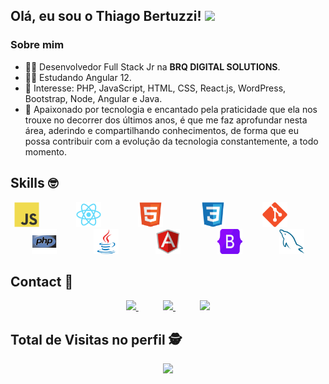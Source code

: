 ## Olá, eu sou o Thiago Bertuzzi! <img src="https://raw.githubusercontent.com/iampavangandhi/iampavangandhi/master/gifs/Hi.gif" width="30px"></h2>

### Sobre mim

- 👨‍💻 Desenvolvedor Full Stack Jr na **BRQ DIGITAL SOLUTIONS**.
- 👨‍🎓 Estudando Angular 12.
- 🎯 Interesse: PHP, JavaScript, HTML, CSS, React.js, WordPress, Bootstrap, Node, Angular e Java.
- 🦊 Apaixonado por tecnologia e encantado pela praticidade que ela nos trouxe no decorrer dos últimos anos, é que me faz aprofundar nesta área, aderindo e compartilhando conhecimentos, de forma que eu possa contribuir com a evolução da tecnologia constantemente, a todo momento.

## Skills :nerd_face:
<p align="center">
    <img height="40" src="https://raw.githubusercontent.com/devicons/devicon/master/icons/javascript/javascript-original.svg">
    &nbsp;&nbsp;&nbsp;&nbsp;&nbsp;&nbsp;&nbsp;&nbsp;&nbsp;&nbsp;&nbsp;&nbsp;&nbsp;
    <img height="40" src="https://raw.githubusercontent.com/devicons/devicon/master/icons/react/react-original.svg">
    &nbsp;&nbsp;&nbsp;&nbsp;&nbsp;&nbsp;&nbsp;&nbsp;&nbsp;&nbsp;&nbsp;&nbsp;&nbsp;
    <img height="40" src="https://raw.githubusercontent.com/devicons/devicon/master/icons/html5/html5-original.svg">
    &nbsp;&nbsp;&nbsp;&nbsp;&nbsp;&nbsp;&nbsp;&nbsp;&nbsp;&nbsp;&nbsp;&nbsp;&nbsp;
    <img height="40" src="https://raw.githubusercontent.com/devicons/devicon/master/icons/css3/css3-original.svg">
    &nbsp;&nbsp;&nbsp;&nbsp;&nbsp;&nbsp;&nbsp;&nbsp;&nbsp;&nbsp;&nbsp;&nbsp;&nbsp;
    <img height="40" src="https://raw.githubusercontent.com/devicons/devicon/master/icons/git/git-original.svg">
    &nbsp;&nbsp;&nbsp;&nbsp;&nbsp;&nbsp;&nbsp;&nbsp;&nbsp;&nbsp;&nbsp;&nbsp;&nbsp;
    <img height="40" src="https://raw.githubusercontent.com/devicons/devicon/master/icons/php/php-original.svg">
    &nbsp;&nbsp;&nbsp;&nbsp;&nbsp;&nbsp;&nbsp;&nbsp;&nbsp;&nbsp;&nbsp;&nbsp;&nbsp;
    <img height="40" src="https://raw.githubusercontent.com/devicons/devicon/master/icons/java/java-original.svg">
    &nbsp;&nbsp;&nbsp;&nbsp;&nbsp;&nbsp;&nbsp;&nbsp;&nbsp;&nbsp;&nbsp;&nbsp;&nbsp;
    <img height="40" src="https://raw.githubusercontent.com/devicons/devicon/master/icons/angularjs/angularjs-original.svg">
    &nbsp;&nbsp;&nbsp;&nbsp;&nbsp;&nbsp;&nbsp;&nbsp;&nbsp;&nbsp;&nbsp;&nbsp;&nbsp;
    <img height="40" src="https://raw.githubusercontent.com/devicons/devicon/master/icons/bootstrap/bootstrap-original.svg">
     &nbsp;&nbsp;&nbsp;&nbsp;&nbsp;&nbsp;&nbsp;&nbsp;&nbsp;&nbsp;&nbsp;&nbsp;&nbsp;
    <img height="40" src="https://raw.githubusercontent.com/devicons/devicon/master/icons/mysql/mysql-original.svg">
    
</p>

## Contact :iphone:

<p align="center">
    <a href="https://github.com/ThiagoBertuzzi">
        <img  src="https://img.shields.io/badge/github-%23100000.svg?&style=for-the-badge&logo=github&logoColor=white&link=mailto:https://github.com/ThiagoBertuzzi">
    </a>
    &nbsp;&nbsp;&nbsp;&nbsp;&nbsp;&nbsp;&nbsp;&nbsp;&nbsp;
    <a href="mailto:thi.ago0809@hotmail.com">
        <img src="https://img.shields.io/badge/outlook-%230077B5.svg?&style=for-the-badge&logo=outlok&logoColor=white&link=mailto:https://www.linkedin.com/in/thiago-bertuzzi-6b3783150/">
    </a>
    &nbsp;&nbsp;&nbsp;&nbsp;&nbsp;&nbsp;&nbsp;&nbsp;&nbsp;
    <a href="https://www.linkedin.com/in/thiago-bertuzzi-6b3783150">
        <img src="https://img.shields.io/badge/linkedin-%230077B5.svg?&style=for-the-badge&logo=linkedin&logoColor=white&link=mailto:https://www.linkedin.com/in/thiago-bertuzzi-6b3783150/">
    </a>
</p>

<p align="center"> 

 ## Total de Visitas no perfil :detective: <br>
 <p align="center"> 
   <img alingn="center" src="https://profile-counter.glitch.me/ThiagoBertuzzi/count.svg" />
 </p>

</p>
